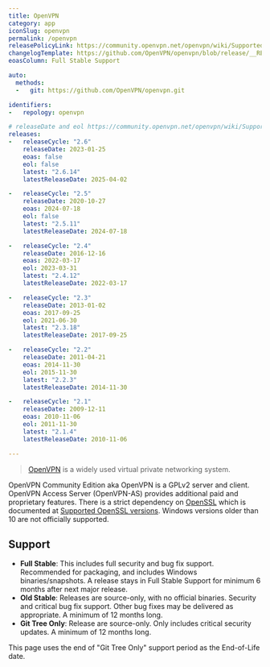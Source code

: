 ```yaml
---
title: OpenVPN
category: app
iconSlug: openvpn
permalink: /openvpn
releasePolicyLink: https://community.openvpn.net/openvpn/wiki/SupportedVersions
changelogTemplate: https://github.com/OpenVPN/openvpn/blob/release/__RELEASE_CYCLE__/ChangeLog
eoasColumn: Full Stable Support

auto:
  methods:
  -   git: https://github.com/OpenVPN/openvpn.git

identifiers:
-   repology: openvpn

# releaseDate and eol https://community.openvpn.net/openvpn/wiki/SupportedVersions
releases:
-   releaseCycle: "2.6"
    releaseDate: 2023-01-25
    eoas: false
    eol: false
    latest: "2.6.14"
    latestReleaseDate: 2025-04-02

-   releaseCycle: "2.5"
    releaseDate: 2020-10-27
    eoas: 2024-07-18
    eol: false
    latest: "2.5.11"
    latestReleaseDate: 2024-07-18

-   releaseCycle: "2.4"
    releaseDate: 2016-12-16
    eoas: 2022-03-17
    eol: 2023-03-31
    latest: "2.4.12"
    latestReleaseDate: 2022-03-17

-   releaseCycle: "2.3"
    releaseDate: 2013-01-02
    eoas: 2017-09-25
    eol: 2021-06-30
    latest: "2.3.18"
    latestReleaseDate: 2017-09-25

-   releaseCycle: "2.2"
    releaseDate: 2011-04-21
    eoas: 2014-11-30
    eol: 2015-11-30
    latest: "2.2.3"
    latestReleaseDate: 2014-11-30

-   releaseCycle: "2.1"
    releaseDate: 2009-12-11
    eoas: 2010-11-06
    eol: 2011-11-30
    latest: "2.1.4"
    latestReleaseDate: 2010-11-06

---
```


> [OpenVPN](https://openvpn.net/) is a widely used virtual private networking system.

OpenVPN Community Edition aka OpenVPN is a GPLv2 server and client.
OpenVPN Access Server (OpenVPN-AS) provides additional paid and proprietary features.
There is a strict dependency on [OpenSSL](https://endoflife.date/openssl) which is documented at [Supported OpenSSL versions](https://community.openvpn.net/openvpn/wiki/SupportedVersions#SuppportedOpenSSLversions). Windows versions older than 10 are not officially supported.


## Support

- **Full Stable**: This includes full security and bug fix support. Recommended for packaging, and includes Windows binaries/snapshots. A release stays in Full Stable Support for minimum 6 months after next major release.
- **Old Stable**: Releases are source-only, with no official binaries. Security and critical bug fix support. Other bug fixes may be delivered as appropriate. A minimum of 12 months long.
- **Git Tree Only**: Release are source-only. Only includes critical security updates. A minimum of 12 months long.

This page uses the end of "Git Tree Only" support period as the End-of-Life date.
